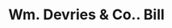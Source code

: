 ---
doi: 10.7916/D8J404KN
date_other: '1870'
date_other_textual: 1870-1879
form: printed ephemera
genre:
- Invoices
name:
- Wm. Devries & Co.
object_in_context_url: https://biggert.cul.columbia.edu/items/view/ave_biggert_00567
subject_hierarchical_geographic:
- Baltimore, Maryland, United States
subject_name:
- Wm. Devries & Co.
title: Wm. Devries & Co.. Bill
sort_title: Wm. Devries & Co.. Bill
call_number: ave_biggert_00567
coordinates:
- 39.28333333333333,-76.61666666666666
pid: ave_biggert_00567
identifiers: ave_biggert_00567
permalink: /biggert/ave_biggert_00567/
layout: iiif-image-page
---